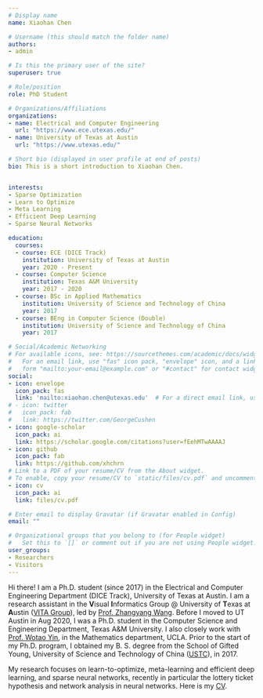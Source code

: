 ```yaml
---
# Display name
name: Xiaohan Chen

# Username (this should match the folder name)
authors:
- admin

# Is this the primary user of the site?
superuser: true

# Role/position
role: PhD Student

# Organizations/Affiliations
organizations:
- name: Electrical and Computer Engineering
  url: "https://www.ece.utexas.edu/"
- name: University of Texas at Austin
  url: "https://www.utexas.edu/"

# Short bio (displayed in user profile at end of posts)
bio: This is a short introduction to Xiaohan Chen.


interests:
- Sparse Optimization
- Learn to Optimize
- Meta Learning
- Efficient Deep Learning
- Sparse Neural Networks

education:
  courses:
  - course: ECE (DICE Track)
    institution: University of Texas at Austin
    year: 2020 - Present
  - course: Computer Science
    institution: Texas A&M University
    year: 2017 - 2020
  - course: BSc in Applied Mathematics
    institution: University of Science and Technology of China
    year: 2017
  - course: BEng in Computer Science (Double)
    institution: University of Science and Technology of China
    year: 2017

# Social/Academic Networking
# For available icons, see: https://sourcethemes.com/academic/docs/widgets/#icons
#   For an email link, use "fas" icon pack, "envelope" icon, and a link in the
#   form "mailto:your-email@example.com" or "#contact" for contact widget.
social:
- icon: envelope
  icon_pack: fas
  link: 'mailto:xiaohan.chen@utexas.edu'  # For a direct email link, use "mailto:test@example.org".
# - icon: twitter
#   icon_pack: fab
#   link: https://twitter.com/GeorgeCushen
- icon: google-scholar
  icon_pack: ai
  link: https://scholar.google.com/citations?user=fEehMTwAAAAJ
- icon: github
  icon_pack: fab
  link: https://github.com/xhchrn
# Link to a PDF of your resume/CV from the About widget.
# To enable, copy your resume/CV to `static/files/cv.pdf` and uncomment the lines below.
- icon: cv
  icon_pack: ai
  link: files/cv.pdf

# Enter email to display Gravatar (if Gravatar enabled in Config)
email: ""

# Organizational groups that you belong to (for People widget)
#   Set this to `[]` or comment out if you are not using People widget.
user_groups:
- Researchers
- Visitors
---
```


Hi there! I am a Ph.D. student (since 2017) in the Electrical and Computer Engineering Department (DICE Track), University of Texas at Austin.
I am a research assistant in the  **V**isual **I**nformatics Group @ University of **T**exas at **A**ustin ([VITA Group](https://vita-group.github.io/)), led by [Prof. Zhangyang Wang](https://www.atlaswang.com/).
Before I moved to UT Austin in Aug 2020, I was a Ph.D. student in the Computer Science and Engineering Department, Texas A&M University.
I also closely work with [Prof. Wotao Yin](http://www.math.ucla.edu/~wotaoyin/), in the Mathematics department, UCLA.
Prior to the start of my Ph.D. program, I obtained my B. S. degree from the School of Gifted Young, University of Science and Technology of China ([USTC](https://en.ustc.edu.cn)), in 2017.

My research focuses on learn-to-optimize, meta-learning and efficient deep learning, and sparse neural networks, recently in particular the lottery ticket hypothesis and network analysis in neural networks.
Here is my [CV](files/cv.pdf).
